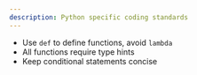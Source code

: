 ```yaml
---
description: Python specific coding standards
---
```


- Use `def` to define functions, avoid `lambda`
- All functions require type hints
- Keep conditional statements concise
